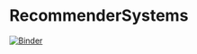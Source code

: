 # RecommenderSystems

[![Binder](https://mybinder.org/badge_logo.svg)](https://mybinder.org/v2/gh/AdilSahiner/RecommenderSystems/master)
